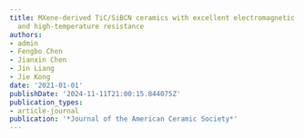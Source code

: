 ```yaml
---
title: MXene-derived TiC/SiBCN ceramics with excellent electromagnetic absorption
  and high-temperature resistance
authors:
- admin
- Fengbo Chen
- Jianxin Chen
- Jin Liang
- Jie Kong
date: '2021-01-01'
publishDate: '2024-11-11T21:00:15.844075Z'
publication_types:
- article-journal
publication: '*Journal of the American Ceramic Society*'
---
```

